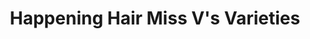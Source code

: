 ---
title: "Happening Hair Miss V's Varieties"
url: /lebanon/happening-hair-miss-vs-varieties/
shop: Friseur
---